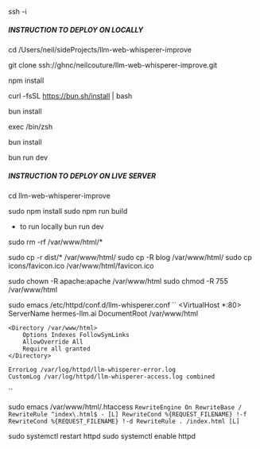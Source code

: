 
ssh -i 

##### INSTRUCTION TO DEPLOY ON LOCALLY

cd /Users/neil/sideProjects/llm-web-whisperer-improve

git clone ssh://ghnc/neilcouture/llm-web-whisperer-improve.git


npm install

curl -fsSL https://bun.sh/install | bash

bun install

exec /bin/zsh

bun install

bun run dev




##### INSTRUCTION TO DEPLOY ON LIVE SERVER

cd llm-web-whisperer-improve

sudo npm install
sudo npm run build

* to run locally
bun run dev


sudo rm -rf /var/www/html/*

sudo cp -r dist/* /var/www/html/
sudo cp -R blog /var/www/html/
sudo cp icons/favicon.ico /var/www/html/favicon.ico

sudo chown -R apache:apache /var/www/html
sudo chmod -R 755 /var/www/html


sudo emacs /etc/httpd/conf.d/llm-whisperer.conf
``
<VirtualHost *:80>
    ServerName hermes-llm.ai
    DocumentRoot /var/www/html

    <Directory /var/www/html>
        Options Indexes FollowSymLinks
        AllowOverride All
        Require all granted
    </Directory>

    ErrorLog /var/log/httpd/llm-whisperer-error.log
    CustomLog /var/log/httpd/llm-whisperer-access.log combined
</VirtualHost>
``

sudo emacs /var/www/html/.htaccess
``
RewriteEngine On
RewriteBase /
RewriteRule ^index\.html$ - [L]
RewriteCond %{REQUEST_FILENAME} !-f
RewriteCond %{REQUEST_FILENAME} !-d
RewriteRule . /index.html [L]
``


sudo systemctl restart httpd
sudo systemctl enable httpd